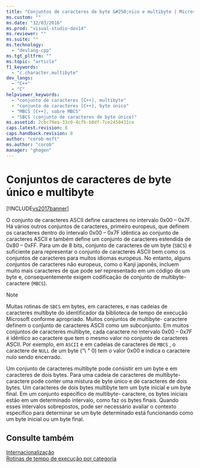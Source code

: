 ```yaml
---
title: "Conjuntos de caracteres de byte &#250;nico e multibyte | Microsoft Docs"
ms.custom: ""
ms.date: "12/03/2016"
ms.prod: "visual-studio-dev14"
ms.reviewer: ""
ms.suite: ""
ms.technology: 
  - "devlang-cpp"
ms.tgt_pltfrm: ""
ms.topic: "article"
f1_keywords: 
  - "c.character.multibyte"
dev_langs: 
  - "C++"
  - "C"
helpviewer_keywords: 
  - "conjunto de caracteres [C++], multibyte"
  - "conjunto de caracteres [C++], byte único"
  - "MBCS [C++], sobre MBCS"
  - "SBCS (conjunto de caracteres de byte único)"
ms.assetid: 2cbc78ea-33c0-4cfb-b0df-7ce2458431ce
caps.latest.revision: 8
caps.handback.revision: 8
author: "corob-msft"
ms.author: "corob"
manager: "ghogen"
---
```

# Conjuntos de caracteres de byte &#250;nico e multibyte
[!INCLUDE[vs2017banner](../assembler/inline/includes/vs2017banner.md)]

O conjunto de caracteres ASCII define caracteres no intervalo 0x00 – 0x7F.  Há vários outros conjuntos de caracteres, primeiro europeus, que definem os caracteres dentro do intervalo 0x00 – 0x7F idêntica ao conjunto de caracteres ASCII e também define um conjunto de caracteres estendida de 0x80 – 0xFF.  Para um de 8 bits, conjunto de caracteres de um byte \(`SBCS`\) é suficiente para representar o conjunto de caracteres ASCII bem como os conjuntos de caracteres para muitos idiomas europeus.  No entanto, alguns conjuntos de caracteres não europeus, como o Kanji japonês, incluem muito mais caracteres de que pode ser representado em um código de um byte e, consequentemente exigem codificação de conjunto de multibyte\- caractere \(`MBCS`\).  
  
> [!NOTE]
>  Muitas rotinas de `SBCS` em bytes, em caracteres, e nas cadeias de caracteres multibyte do identificador da biblioteca de tempo de execução Microsoft conforme apropriado.  Muitos conjuntos de multibyte\- caractere definem o conjunto de caracteres ASCII como um subconjunto.  Em muitos conjuntos de caracteres multibyte, cada caractere no intervalo 0x00 – 0x7F é idêntico ao caractere que tem o mesmo valor no conjunto de caracteres ASCII.  Por exemplo, em `ASCII` e em cadeias de caracteres de `MBCS` , o caractere de `NULL` de um byte \(“\\ " 0\) tem o valor 0x00 e indica o caractere nulo sendo encerrado.  
  
 Um conjunto de caracteres multibyte pode consistir em um byte e em caracteres de dois bytes.  Para uma cadeia de caracteres de multibyte\- caractere pode conter uma mistura de byte único e de caracteres de dois bytes.  Um caracteres de dois bytes multibyte tem um byte inicial e um byte final.  Em um conjunto específico de multibyte\- caractere, os bytes iniciais estão em um determinado intervalo, como faz os bytes finais.  Quando esses intervalos sobrepostos, pode ser necessário avaliar o contexto específico para determinar se um byte determinado está funcionando como um byte inicial ou um byte final.  
  
## Consulte também  
 [Internacionalização](../c-runtime-library/internationalization.md)   
 [Rotinas de tempo de execução por categoria](../c-runtime-library/run-time-routines-by-category.md)